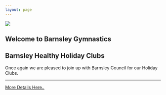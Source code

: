 ```yaml
---
layout: page
---
```

<section id="welcome">
    <img src="{{ site.baseurl }}/assets/img/dabbing_gymnasts_cropped.jpg" class="welcome-img" />
    <div class="container">
        <div class="row justify-content-center">
            <div id="welcome-txt" class="welcome-txt">
                <h1 class="text-dark display-1">Welcome to Barnsley Gymnastics</h1>
            </div>
        </div>
    </div>
</section>
<section id="holidayclub">
        <div class="jumbotron jumbotron-fluid">
            <div class="container">
                <h1 class="display-4">Barnsley Healthy Holiday Clubs</h1>
                <p class="lead welcome-txt">Once again we are pleased to join up with Barnsley Council for our Holiday Clubs.</p>
                <hr class="my-4">
                <a href="{{ site.baseurl }}{% link holidayclub.md %}" class="btn btn-info btn-lg light-pink" >More Details Here..</a>
            </div>
        </div>
</section>